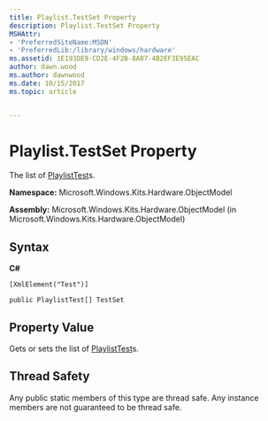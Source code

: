 ```yaml
---
title: Playlist.TestSet Property
description: Playlist.TestSet Property
MSHAttr:
- 'PreferredSiteName:MSDN'
- 'PreferredLib:/library/windows/hardware'
ms.assetid: 1E193DE9-CD2E-4F2B-8A07-4B2EF3E95EAC
author: dawn.wood
ms.author: dawnwood
ms.date: 10/15/2017
ms.topic: article


---
```


# Playlist.TestSet Property


The list of [PlaylistTest](playlisttest-class.md)s.

**Namespace:** Microsoft.Windows.Kits.Hardware.ObjectModel

**Assembly:** Microsoft.Windows.Kits.Hardware.ObjectModel (in Microsoft.Windows.Kits.Hardware.ObjectModel)

## <span id="Syntax"></span><span id="syntax"></span><span id="SYNTAX"></span>Syntax


**C#**

`[XmlElement("Test")]`

`public PlaylistTest[] TestSet`

## <span id="Property_Value"></span><span id="property_value"></span><span id="PROPERTY_VALUE"></span>Property Value


Gets or sets the list of [PlaylistTest](playlisttest-class.md)s.

## <span id="Thread_Safety"></span><span id="thread_safety"></span><span id="THREAD_SAFETY"></span>Thread Safety


Any public static members of this type are thread safe. Any instance members are not guaranteed to be thread safe.

 

 






